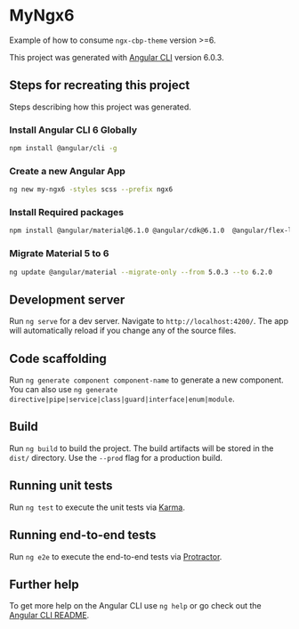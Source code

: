 # MyNgx6

Example of how to consume `ngx-cbp-theme` version >=6.

This project was generated with [Angular CLI](https://github.com/angular/angular-cli) version 6.0.3.

## Steps for recreating this project

Steps describing how this project was generated.

### Install Angular CLI 6 Globally
```bash
npm install @angular/cli -g
```

### Create a new Angular App
```bash
ng new my-ngx6 -styles scss --prefix ngx6
```

### Install Required packages 
```bash
npm install @angular/material@6.1.0 @angular/cdk@6.1.0  @angular/flex-layout@6.0.0-beta.15 --save
```

### Migrate Material 5 to 6 
```bash
ng update @angular/material --migrate-only --from 5.0.3 --to 6.2.0
``` 

## Development server

Run `ng serve` for a dev server. Navigate to `http://localhost:4200/`. The app will automatically reload if you change any of the source files.

## Code scaffolding

Run `ng generate component component-name` to generate a new component. You can also use `ng generate directive|pipe|service|class|guard|interface|enum|module`.

## Build

Run `ng build` to build the project. The build artifacts will be stored in the `dist/` directory. Use the `--prod` flag for a production build.

## Running unit tests

Run `ng test` to execute the unit tests via [Karma](https://karma-runner.github.io).

## Running end-to-end tests

Run `ng e2e` to execute the end-to-end tests via [Protractor](http://www.protractortest.org/).

## Further help

To get more help on the Angular CLI use `ng help` or go check out the [Angular CLI README](https://github.com/angular/angular-cli/blob/master/README.md).

